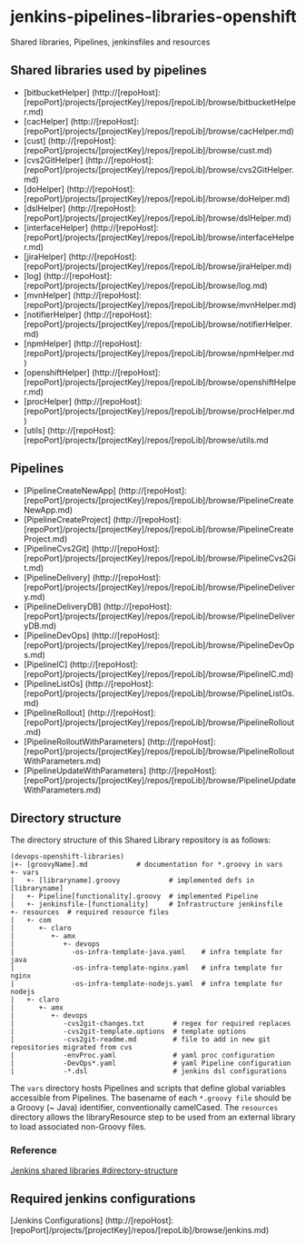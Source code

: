 # jenkins-pipelines-libraries-openshift
Shared libraries, Pipelines, jenkinsfiles and resources

## Shared libraries used by pipelines
- [bitbucketHelper] (http://[repoHost]:[repoPort]/projects/[projectKey]/repos/[repoLib]/browse/bitbucketHelper.md)
- [cacHelper] (http://[repoHost]:[repoPort]/projects/[projectKey]/repos/[repoLib]/browse/cacHelper.md)
- [cust] (http://[repoHost]:[repoPort]/projects/[projectKey]/repos/[repoLib]/browse/cust.md)
- [cvs2GitHelper] (http://[repoHost]:[repoPort]/projects/[projectKey]/repos/[repoLib]/browse/cvs2GitHelper.md)
- [doHelper] (http://[repoHost]:[repoPort]/projects/[projectKey]/repos/[repoLib]/browse/doHelper.md)
- [dslHelper] (http://[repoHost]:[repoPort]/projects/[projectKey]/repos/[repoLib]/browse/dslHelper.md)
- [interfaceHelper] (http://[repoHost]:[repoPort]/projects/[projectKey]/repos/[repoLib]/browse/interfaceHelper.md)
- [jiraHelper] (http://[repoHost]:[repoPort]/projects/[projectKey]/repos/[repoLib]/browse/jiraHelper.md)
- [log] (http://[repoHost]:[repoPort]/projects/[projectKey]/repos/[repoLib]/browse/log.md)
- [mvnHelper] (http://[repoHost]:[repoPort]/projects/[projectKey]/repos/[repoLib]/browse/mvnHelper.md)
- [notifierHelper] (http://[repoHost]:[repoPort]/projects/[projectKey]/repos/[repoLib]/browse/notifierHelper.md)
- [npmHelper] (http://[repoHost]:[repoPort]/projects/[projectKey]/repos/[repoLib]/browse/npmHelper.md)
- [openshiftHelper] (http://[repoHost]:[repoPort]/projects/[projectKey]/repos/[repoLib]/browse/openshiftHelper.md)
- [procHelper] (http://[repoHost]:[repoPort]/projects/[projectKey]/repos/[repoLib]/browse/procHelper.md)
- [utils] (http://[repoHost]:[repoPort]/projects/[projectKey]/repos/[repoLib]/browse/utils.md

## Pipelines
- [PipelineCreateNewApp] (http://[repoHost]:[repoPort]/projects/[projectKey]/repos/[repoLib]/browse/PipelineCreateNewApp.md)
- [PipelineCreateProject] (http://[repoHost]:[repoPort]/projects/[projectKey]/repos/[repoLib]/browse/PipelineCreateProject.md)
- [PipelineCvs2Git] (http://[repoHost]:[repoPort]/projects/[projectKey]/repos/[repoLib]/browse/PipelineCvs2Git.md)
- [PipelineDelivery] (http://[repoHost]:[repoPort]/projects/[projectKey]/repos/[repoLib]/browse/PipelineDelivery.md)
- [PipelineDeliveryDB] (http://[repoHost]:[repoPort]/projects/[projectKey]/repos/[repoLib]/browse/PipelineDeliveryDB.md)
- [PipelineDevOps] (http://[repoHost]:[repoPort]/projects/[projectKey]/repos/[repoLib]/browse/PipelineDevOps.md)
- [PipelineIC] (http://[repoHost]:[repoPort]/projects/[projectKey]/repos/[repoLib]/browse/PipelineIC.md)
- [PipelineListOs] (http://[repoHost]:[repoPort]/projects/[projectKey]/repos/[repoLib]/browse/PipelineListOs.md)
- [PipelineRollout] (http://[repoHost]:[repoPort]/projects/[projectKey]/repos/[repoLib]/browse/PipelineRollout.md)
- [PipelineRolloutWithParameters] (http://[repoHost]:[repoPort]/projects/[projectKey]/repos/[repoLib]/browse/PipelineRolloutWithParameters.md)
- [PipelineUpdateWithParameters] (http://[repoHost]:[repoPort]/projects/[projectKey]/repos/[repoLib]/browse/PipelineUpdateWithParameters.md)

## Directory structure
 The directory structure of this Shared Library repository is as follows:
```
(devops-openshift-libraries)
|+- [groovyName].md            # documentation for *.groovy in vars
+- vars
|   +- [libraryname].groovy            # implemented defs in [libraryname]
|   +- Pipeline[functionality].groovy  # implemented Pipeline
|   +- jenkinsfile-[functionality]     # Infrastructure jenkinsfile
+- resources  # required resource files
|   +- com
|      +- claro
|         +- amx
|            +- devops
|              -os-infra-template-java.yaml    # infra template for java
|              -os-infra-template-nginx.yaml   # infra template for nginx
|              -os-infra-template-nodejs.yaml  # infra template for nodejs
|   +- claro
|      +- amx
|         +- devops
|            -cvs2git-changes.txt       # regex for required replaces
|            -cvs2git-template.options  # template options
|            -cvs2git-readme.md         # file to add in new git repositories migrated from cvs
|            -envProc.yaml              # yaml proc configuration
|            -DevOps*.yaml              # yaml Pipeline configuration
|            -*.dsl                     # jenkins dsl configurations
```

The `vars` directory hosts Pipelines and scripts that define global variables accessible from Pipelines. 
The basename of each `*.groovy file` should be a Groovy (~ Java) identifier, conventionally camelCased. 
The `resources` directory allows the libraryResource step to be used from an external library to load associated non-Groovy files.

### Reference
[Jenkins shared libraries #directory-structure](https://jenkins.io/doc/book/pipeline/shared-libraries/#directory-structure "Jenkins docs")

## Required jenkins configurations
[Jenkins Configurations] (http://[repoHost]:[repoPort]/projects/[projectKey]/repos/[repoLib]/browse/jenkins.md)